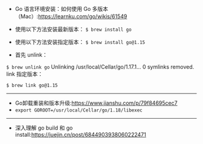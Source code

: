+ Go 语言环境安装：如何使用 Go 多版本（Mac）:<https://learnku.com/go/wikis/61549>

+ 使用以下方法安装最新版本：
`$ brew install go`

+ 使用以下方法安装指定版本：
`$ brew install go@1.15`

+ 首先 unlink：

`$ brew unlink go`
Unlinking /usr/local/Cellar/go/1.17.1... 0 symlinks removed.
link 指定版本：

`$ brew link go@1.15`



---

+ Go卸载重装和版本升级:<https://www.jianshu.com/p/79f84695cec7>
+ `export GOROOT=/usr/local/Cellar/go/1.18/libexec`


---

+ 深入理解 go build 和 go install:<https://juejin.cn/post/6844903938060222471>